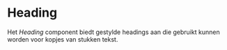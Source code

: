 # Heading

Het _Heading_ component biedt gestylde headings aan die gebruikt kunnen worden voor kopjes van stukken tekst.
